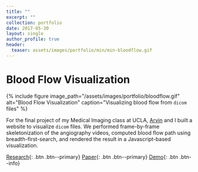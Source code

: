 ```yaml
---
title: ""
excerpt: ""
collection: portfolio
date: 2017-05-30
layout: single
author_profile: true
header:
  teaser: assets/images/portfolio/min/min-bloodflow.gif
---
```


# Blood Flow Visualization

{% include figure image_path="/assets/images/portfolio/bloodflow.gif" alt="Blood Flow Visualization" caption="Visualizing blood flow from `dicom` files" %}

For the final project of my Medical Imaging class at UCLA, [Arvin](https://github.com/arvinn) and I built a website to visualize `dicom` files. We performed frame-by-frame skeletonization of the angiography videos, computed blood flow path using breadth-first-search, and rendered the result in a Javascript-based visualization.

[Research](https://kfrankc.com/cs188){: .btn .btn--primary}
[Paper](https://kfrankc.com/cs188/files/cs188_final_paper.pdf){: .btn .btn--primary}
[Demo](https://kfrankc.com/cs188/visualization/){: .btn .btn--info}
